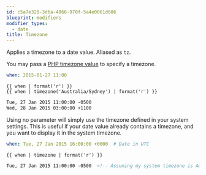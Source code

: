 ```yaml
---
id: c5a7e328-3d6a-4866-970f-5a4e0061d606
blueprint: modifiers
modifier_types:
  - date
title: Timezone
---
```

Applies a timezone to a date value. Aliased as `tz`.

You may pass a [PHP timezone value](http://php.net/manual/en/timezones.php) to specify a timezone.

```yaml
when: 2015-01-27 11:00
```

```
{{ when | format('r') }}
{{ when | timezone('Australia/Sydney') | format('r') }}
```

```html
Tue, 27 Jan 2015 11:00:00 -0500
Wed, 28 Jan 2015 03:00:00 +1100
```

Using no parameter will simply use the timezone defined in your system settings. This is useful if your date value
already contains a timezone, and you want to display it in the system timezone.

```yaml
when: Tue, 27 Jan 2015 16:00:00 +0000  # Date in UTC
```

```
{{ when | timezone | format('r') }}
```

```html
Tue, 27 Jan 2015 11:00:00 -0500  <!-- Assuming my system timezone is America/New_York -->
```
